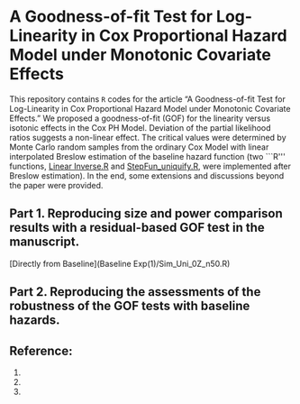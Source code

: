 # A Goodness-of-fit Test for Log-Linearity in Cox Proportional Hazard Model under Monotonic Covariate Effects #

This repository contains  ```R``` codes for the article “A Goodness-of-fit Test for Log-Linearity in Cox Proportional Hazard Model under Monotonic Covariate Effects.” 
We proposed a goodness-of-fit (GOF) for the linearity versus isotonic effects in the Cox PH Model. 
Deviation of the partial likelihood ratios suggests a non-linear effect. 
The critical values were determined by Monte Carlo random samples from the ordinary Cox Model with linear interpolated Breslow estimation of the baseline hazard function (two ```R''' functions, [Linear Inverse.R](https://github.com/cftang9/LLGOF_UniCoxPH/blob/main/Linear_Inverse.R) and [StepFun_uniquify.R](https://github.com/cftang9/LLGOF_UniCoxPH/blob/main/Linear_Inverse.R), were implemented after Breslow estimation). 
In the end, some extensions and discussions beyond the paper were provided. 
<!--Lastly, we discuss the proposed GOF tests beyond the GOF tests. -->
<!-- This article has been submitted for publication. -->

<!-- Prior to using R programs on this repository, please download the main R program [EGJ_USO_Library.R](https://raw.githubusercontent.com/cftang9/MSUSO/master/EGJ_USO_Library.r).  -->

## Part 1. Reproducing size and power comparison results with a residual-based GOF test in the manuscript. 
[Directly from Baseline](Baseline Exp(1)/Sim_Uni_0Z_n50.R)


## Part 2. Reproducing the assessments of the robustness of the GOF tests with baseline hazards. 


<!--
## Beyond this work: 

### Further discussion of censoring times: ties and high-censoring rates

### Further discussion of further discussion of the partial linear models
-->

## Reference: 
1. 
2. 
3. 

